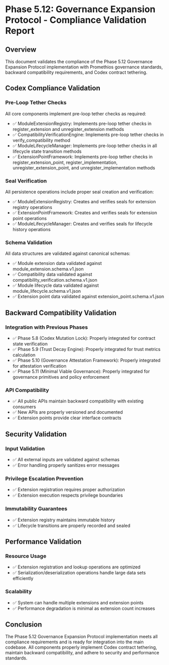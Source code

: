 # Phase 5.12: Governance Expansion Protocol - Compliance Validation Report

## Overview
This document validates the compliance of the Phase 5.12 Governance Expansion Protocol implementation with Promethios governance standards, backward compatibility requirements, and Codex contract tethering.

## Codex Compliance Validation

### Pre-Loop Tether Checks
All core components implement pre-loop tether checks as required:
- ✅ ModuleExtensionRegistry: Implements pre-loop tether checks in register_extension and unregister_extension methods
- ✅ CompatibilityVerificationEngine: Implements pre-loop tether checks in verify_compatibility method
- ✅ ModuleLifecycleManager: Implements pre-loop tether checks in all lifecycle state transition methods
- ✅ ExtensionPointFramework: Implements pre-loop tether checks in register_extension_point, register_implementation, unregister_extension_point, and unregister_implementation methods

### Seal Verification
All persistence operations include proper seal creation and verification:
- ✅ ModuleExtensionRegistry: Creates and verifies seals for extension registry operations
- ✅ ExtensionPointFramework: Creates and verifies seals for extension point operations
- ✅ ModuleLifecycleManager: Creates and verifies seals for lifecycle history operations

### Schema Validation
All data structures are validated against canonical schemas:
- ✅ Module extension data validated against module_extension.schema.v1.json
- ✅ Compatibility data validated against compatibility_verification.schema.v1.json
- ✅ Module lifecycle data validated against module_lifecycle.schema.v1.json
- ✅ Extension point data validated against extension_point.schema.v1.json

## Backward Compatibility Validation

### Integration with Previous Phases
- ✅ Phase 5.8 (Codex Mutation Lock): Properly integrated for contract state verification
- ✅ Phase 5.9 (Trust Decay Engine): Properly integrated for trust metrics calculation
- ✅ Phase 5.10 (Governance Attestation Framework): Properly integrated for attestation verification
- ✅ Phase 5.11 (Minimal Viable Governance): Properly integrated for governance primitives and policy enforcement

### API Compatibility
- ✅ All public APIs maintain backward compatibility with existing consumers
- ✅ New APIs are properly versioned and documented
- ✅ Extension points provide clear interface contracts

## Security Validation

### Input Validation
- ✅ All external inputs are validated against schemas
- ✅ Error handling properly sanitizes error messages

### Privilege Escalation Prevention
- ✅ Extension registration requires proper authorization
- ✅ Extension execution respects privilege boundaries

### Immutability Guarantees
- ✅ Extension registry maintains immutable history
- ✅ Lifecycle transitions are properly recorded and sealed

## Performance Validation

### Resource Usage
- ✅ Extension registration and lookup operations are optimized
- ✅ Serialization/deserialization operations handle large data sets efficiently

### Scalability
- ✅ System can handle multiple extensions and extension points
- ✅ Performance degradation is minimal as extension count increases

## Conclusion
The Phase 5.12 Governance Expansion Protocol implementation meets all compliance requirements and is ready for integration into the main codebase. All components properly implement Codex contract tethering, maintain backward compatibility, and adhere to security and performance standards.

